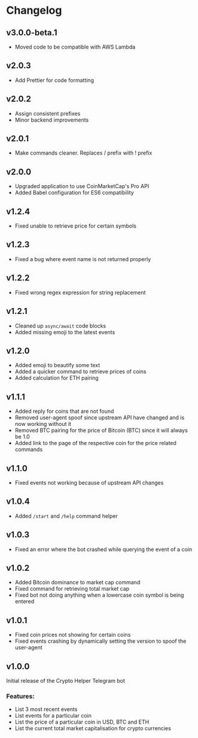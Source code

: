 # Changelog

## v3.0.0-beta.1
- Moved code to be compatible with AWS Lambda

## v2.0.3
- Add Prettier for code formatting

## v2.0.2
- Assign consistent prefixes
- Minor backend improvements

## v2.0.1
- Make commands cleaner. Replaces / prefix with ! prefix

## v2.0.0
- Upgraded application to use CoinMarketCap's Pro API
- Added Babel configuration for ES6 compatibility

## v1.2.4
- Fixed unable to retrieve price for certain symbols

## v1.2.3
- Fixed a bug where event name is not returned properly

## v1.2.2
- Fixed wrong regex expression for string replacement

## v1.2.1
- Cleaned up `async/await` code blocks
- Added missing emoji to the latest events

## v1.2.0
- Added emoji to beautify some text
- Added a quicker command to retrieve prices of coins
- Added calculation for ETH pairing

## v1.1.1
- Added reply for coins that are not found
- Removed user-agent spoof since upstream API have changed and is now working without it
- Removed BTC pairing for the price of Bitcoin (BTC) since it will always be 1.0 
- Added link to the page of the respective coin for the price related commands

## v1.1.0
- Fixed events not working because of upstream API changes

## v1.0.4
- Added `/start` and `/help` command helper

## v1.0.3
- Fixed an error where the bot crashed while querying the event of a coin

## v1.0.2
- Added Bitcoin dominance to market cap command
- Fixed command for retrieving total market cap
- Fixed bot not doing anything when a lowercase coin symbol is being entered

## v1.0.1
- Fixed coin prices not showing for certain coins
- Fixed events crashing by dynamically setting the version to spoof the user-agent

## v1.0.0
Initial release of the Crypto Helper Telegram bot

### Features:
- List 3 most recent events
- List events for a particular coin
- List the price of a particular coin in USD, BTC and ETH
- List the current total market capitalisation for crypto currencies

